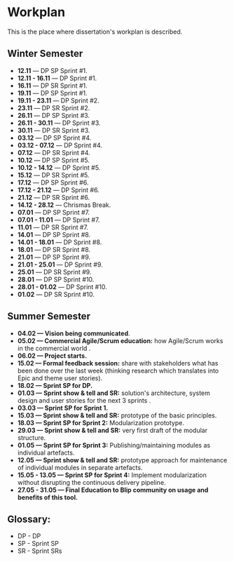 # Workplan

This is the place where dissertation's workplan is described.


## Winter Semester
- **12.11** — DP SP Sprint #1.
- **12.11 - 16.11** — DP Sprint #1.
- **16.11** — DP SR Sprint #1.
- **19.11** — DP SP Sprint #1.
- **19.11 - 23.11** — DP Sprint #2.
- **23.11** — DP SR Sprint #2.
- **26.11** — DP SP Sprint #3.
- **26.11 - 30.11** — DP Sprint #3.
- **30.11** — DP SR Sprint #3.
- **03.12** — DP SP Sprint #4.
- **03.12 - 07.12** — DP Sprint #4.
- **07.12** — DP SR Sprint #4.
- **10.12** — DP SP Sprint #5.
- **10.12 - 14.12** — DP Sprint #5.
- **15.12** — DP SR Sprint #5.
- **17.12** — DP SP Sprint #6.
- **17.12 - 21.12** — DP Sprint #6.
- **21.12** — DP SR Sprint #6.
- **14.12 - 28.12** — Chrismas Break.
- **07.01** — DP SP Sprint #7.
- **07.01 - 11.01** — DP Sprint #7.
- **11.01** — DP SR Sprint #7.
- **14.01** — DP SP Sprint #8.
- **14.01 - 18.01** — DP Sprint #8.
- **18.01** — DP SR Sprint #8.
- **21.01** — DP SP Sprint #9.
- **21.01 - 25.01** — DP Sprint #9.
- **25.01** — DP SR Sprint #9.
- **28.01** — DP SP Sprint #10.
- **28.01 - 01.02** — DP Sprint #10.
- **01.02** — DP SR Sprint #10.

## Summer Semester

- **04.02 — Vision being communicated**.
- **05.02 — Commercial Agile/Scrum education:** how Agile/Scrum works in the commercial world .
- **06.02 — Project starts.**
- **15.02 — Formal feedback session:** share with stakeholders what has been done over the last week (thinking research which translates into Epic and theme user stories).
- **18.02 — Sprint SP for DP.**
- **01.03 — Sprint show & tell and SR:** solution's architecture, system design and user stories for the next 3 sprints .
- **03.03 — Sprint SP for Sprint 1.**
- **15.03 — Sprint show & tell and SR:** prototype of the basic principles.
- **18.03 — Sprint SP for Sprint 2:** Modularization prototype.
- **29.03 — Sprint show & tell and SR:** very first draft of the modular structure.
- **01.05 — Sprint SP for Sprint 3:** Publishing/maintaining modules as individual artefacts.
- **12.05 — Sprint show & tell and SR:** prototype approach for maintenance of individual modules in separate artefacts. 
- **15.05 - 13.05 — Sprint SP for Sprint 4:** Implement modularization without disrupting the continuous delivery pipeline. 
- **27.05 - 31.05 — Final Education to Blip community on usage and benefits of this tool.**



## Glossary:
- DP - DP
- SP - Sprint SP
- SR - Sprint SRs